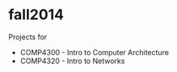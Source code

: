 fall2014
========

Projects for
- COMP4300 - Intro to Computer Architecture
- COMP4320 - Intro to Networks
